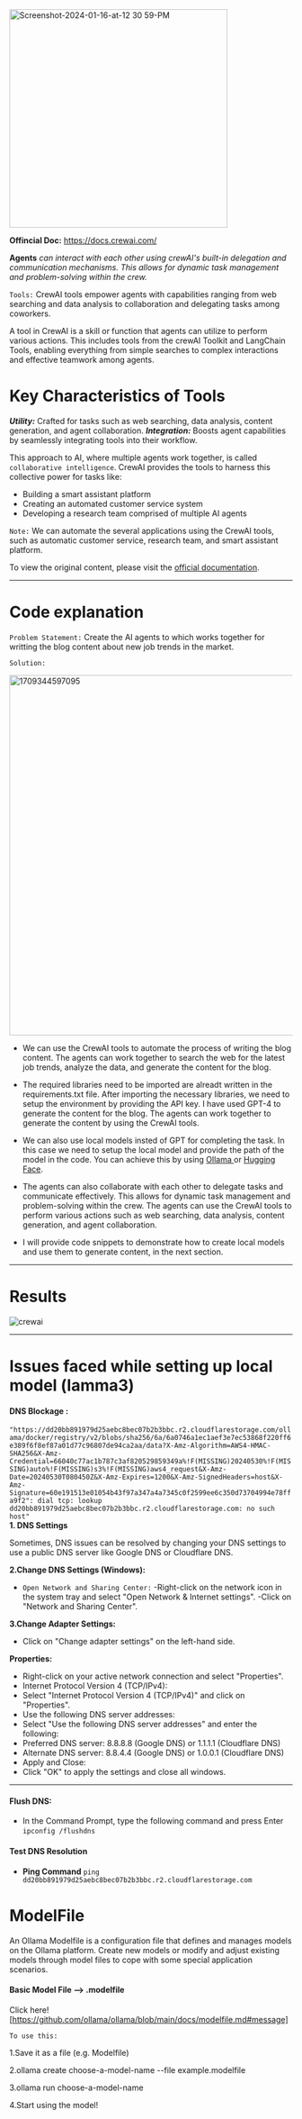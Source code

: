 
<img width="388" alt="Screenshot-2024-01-16-at-12 30 59-PM" src="https://github.com/vsatyakiran/CrewAi/assets/103512987/2739a7ae-4790-417a-a803-65af98dc95de">

**Offincial Doc:** https://docs.crewai.com/

**Agents** _can interact with each other using crewAI's built-in delegation and communication mechanisms. This allows for dynamic task management and problem-solving within the crew._

`Tools:` CrewAI tools empower agents with capabilities ranging from web searching and data analysis to collaboration and delegating tasks among coworkers.

A tool in CrewAI is a skill or function that agents can utilize to perform various actions. This includes tools from the crewAI Toolkit and LangChain Tools, enabling everything from simple searches to complex interactions and effective teamwork among agents.

# Key Characteristics of Tools
***Utility:*** Crafted for tasks such as web searching, data analysis, content generation, and agent collaboration.
***Integration:*** Boosts agent capabilities by seamlessly integrating tools into their workflow.

This approach to AI, where multiple agents work together, is called `collaborative intelligence`. CrewAI provides the tools to  harness this collective power for tasks like:

* Building a smart assistant platform
* Creating an automated customer service system
* Developing a research team comprised of multiple AI agents 

`Note:` We can automate the several applications using the CrewAI tools, such as automatic customer service, research team, and smart assistant platform. 

To view the original content, please visit the [official documentation](https://docs.crewai.com/).

<hr>

# Code explanation

`Problem Statement:` Create the AI agents to which works together for writting the blog content about new job trends in the market.

`Solution:`

<img width="640" alt="1709344597095" src="https://github.com/vsatyakiran/CrewAi/assets/103512987/449600a3-3f63-4fba-bb59-402dbf9ace51">

* We can use the CrewAI tools to automate the process of writing the blog content. The agents can work together to search the web for the latest job trends, analyze the data, and generate the content for the blog.

* The required libraries need to be imported are alreadt written in the requirements.txt file. After importing the necessary libraries, we need to setup the environment by providing the API key. I have used GPT-4 to generate the content for the blog. The agents can work together to generate the content by using the CrewAI tools.

* We can also use local models insted of GPT for completing the task. In this case we need to setup the local model and provide the path of the model in the code. You can achieve this by using [Ollama ](https://ollama.com/) or [Hugging Face](https://huggingface.co/). 

* The agents can also collaborate with each other to delegate tasks and communicate effectively. This allows for dynamic task management and problem-solving within the crew. The agents can use the CrewAI tools to perform various actions such as web searching, data analysis, content generation, and agent collaboration.

* I will provide code snippets to demonstrate how to create local models and use them to generate content, in the next section.
  
<hr>

# Results 

![crewai](https://github.com/vsatyakiran/CrewAi/assets/103512987/9f3bab28-bc1a-42c2-b03a-ab7a071dfb39)

<hr>

# Issues faced while setting up local model (lamma3)

#### DNS Blockage :
`"https://dd20bb891979d25aebc8bec07b2b3bbc.r2.cloudflarestorage.com/ollama/docker/registry/v2/blobs/sha256/6a/6a0746a1ec1aef3e7ec53868f220ff6e389f6f8ef87a01d77c96807de94ca2aa/data?X-Amz-Algorithm=AWS4-HMAC-SHA256&X-Amz-Credential=66040c77ac1b787c3af820529859349a%!F(MISSING)20240530%!F(MISSING)auto%!F(MISSING)s3%!F(MISSING)aws4_request&X-Amz-Date=20240530T080450Z&X-Amz-Expires=1200&X-Amz-SignedHeaders=host&X-Amz-Signature=60e191513e01054b43f97a347a4a7345c0f2599ee6c350d73704994e78ffa9f2": dial tcp: lookup dd20bb891979d25aebc8bec07b2b3bbc.r2.cloudflarestorage.com: no such host"` <br>
**1. DNS Settings**
  
Sometimes, DNS issues can be resolved by changing your DNS settings to use a public DNS server like Google DNS or Cloudflare DNS.

**2.Change DNS Settings (Windows):**
- `Open Network and Sharing Center:`
-Right-click on the network icon in the system tray and select "Open Network & Internet settings".
-Click on "Network and Sharing Center".

**3.Change Adapter Settings:**

- Click on "Change adapter settings" on the left-hand side.

**Properties:**

- Right-click on your active network connection and select "Properties".
- Internet Protocol Version 4 (TCP/IPv4):
- Select "Internet Protocol Version 4 (TCP/IPv4)" and click on "Properties".
- Use the following DNS server addresses:
- Select "Use the following DNS server addresses" and enter the following:
- Preferred DNS server: 8.8.8.8 (Google DNS) or 1.1.1.1 (Cloudflare DNS)
- Alternate DNS server: 8.8.4.4 (Google DNS) or 1.0.0.1 (Cloudflare DNS)
- Apply and Close:
- Click "OK" to apply the settings and close all windows.

<hr>

#### Flush DNS:
- In the Command Prompt, type the following command and press Enter `ipconfig /flushdns`

#### Test DNS Resolution
- **Ping Command** `ping dd20bb891979d25aebc8bec07b2b3bbc.r2.cloudflarestorage.com`

# ModelFile

An Ollama Modelfile is a configuration file that defines and manages models on the Ollama platform. Create new models or modify and adjust existing models through model files to cope with some special application scenarios.

#### Basic Model File --> .modelfile

Click here![https://github.com/ollama/ollama/blob/main/docs/modelfile.md#message]

`To use this:`

1.Save it as a file (e.g. Modelfile)

2.ollama create choose-a-model-name --file example.modelfile

3.ollama run choose-a-model-name

4.Start using the model!

